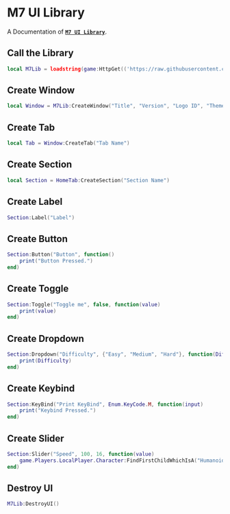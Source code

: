 # M7 UI Library 
A Documentation of **[`M7 UI Library`](https://github.com/M7/M7-UI-Library)**.

## Call the Library
```lua
local M7Lib = loadstring(game:HttpGet(('https://raw.githubusercontent.com/M7ilan/M7-UI-Library/main/Source.lua')))()
```

## Create Window
```lua
local Window = M7Lib:CreateWindow("Title", "Version", "Logo ID", "Theme")
```

## Create Tab
```lua
local Tab = Window:CreateTab("Tab Name")
```

## Create Section
```lua
local Section = HomeTab:CreateSection("Section Name")
```

## Create Label
```lua
Section:Label("Label")
```

## Create Button
```lua
Section:Button("Button", function()
    print("Button Pressed.")
end)
```

## Create Toggle
```lua
Section:Toggle("Toggle me", false, function(value)
    print(value)
end)
```

## Create Dropdown
```lua
Section:Dropdown("Difficulty", {"Easy", "Medium", "Hard"}, function(Difficulty)
    print(Difficulty)
end)
```

## Create Keybind
```lua
Section:KeyBind("Print KeyBind", Enum.KeyCode.M, function(input)
    print("Keybind Pressed.")
end)
```

## Create Slider
```lua
Section:Slider("Speed", 100, 16, function(value)
    game.Players.LocalPlayer.Character:FindFirstChildWhichIsA("Humanoid").WalkSpeed = value
end)
```

## Destroy UI
```lua
M7Lib:DestroyUI()
```
